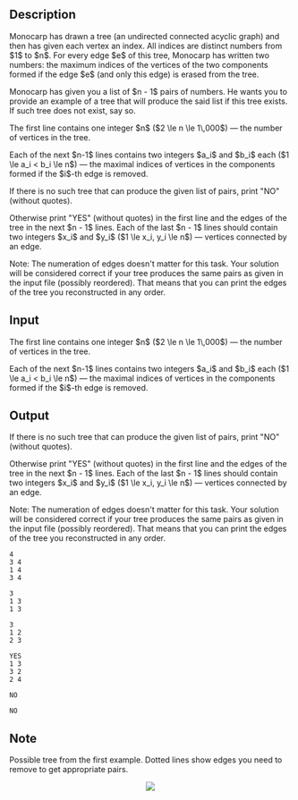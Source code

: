 ## Description

<div><p>Monocarp has drawn a tree (an undirected connected acyclic graph) and then has given each vertex an index. All indices are distinct numbers from $1$ to $n$. For every edge $e$ of this tree, Monocarp has written two numbers: the maximum indices of the vertices of the two components formed if the edge $e$ (and only this edge) is erased from the tree.</p><p>Monocarp has given you a list of $n - 1$ pairs of numbers. He wants you to provide an example of a tree that will produce the said list if this tree exists. If such tree does not exist, say so.</p></div><div class="input-specification"><p>The first line contains one integer $n$ ($2 \le n \le 1\,000$)&nbsp;— the number of vertices in the tree.</p><p>Each of the next $n-1$ lines contains two integers $a_i$ and $b_i$ each ($1 \le a_i &lt; b_i \le n$)&nbsp;— the maximal indices of vertices in the components formed if the $i$-th edge is removed.</p></div><div class="output-specification"><p>If there is no such tree that can produce the given list of pairs, print "<span class="tex-font-style-tt">NO</span>" (without quotes).</p><p>Otherwise print "<span class="tex-font-style-tt">YES</span>" (without quotes) in the first line and the edges of the tree in the next $n - 1$ lines. Each of the last $n - 1$ lines should contain two integers $x_i$ and $y_i$ ($1 \le x_i, y_i \le n$)&nbsp;— vertices connected by an edge.</p><p><span class="tex-font-style-bf">Note: The numeration of edges doesn't matter for this task. Your solution will be considered correct if your tree produces the same pairs as given in the input file (possibly reordered). That means that you can print the edges of the tree you reconstructed in any order.</span></p></div>

## Input

<p>The first line contains one integer $n$ ($2 \le n \le 1\,000$)&nbsp;— the number of vertices in the tree.</p><p>Each of the next $n-1$ lines contains two integers $a_i$ and $b_i$ each ($1 \le a_i &lt; b_i \le n$)&nbsp;— the maximal indices of vertices in the components formed if the $i$-th edge is removed.</p>

## Output

<p>If there is no such tree that can produce the given list of pairs, print "<span class="tex-font-style-tt">NO</span>" (without quotes).</p><p>Otherwise print "<span class="tex-font-style-tt">YES</span>" (without quotes) in the first line and the edges of the tree in the next $n - 1$ lines. Each of the last $n - 1$ lines should contain two integers $x_i$ and $y_i$ ($1 \le x_i, y_i \le n$)&nbsp;— vertices connected by an edge.</p><p><span class="tex-font-style-bf">Note: The numeration of edges doesn't matter for this task. Your solution will be considered correct if your tree produces the same pairs as given in the input file (possibly reordered). That means that you can print the edges of the tree you reconstructed in any order.</span></p>





```input1
4
3 4
1 4
3 4

```




```input2
3
1 3
1 3

```




```input3
3
1 2
2 3

```




```output1
YES
1 3
3 2
2 4

```




```output2
NO

```




```output3
NO

```



## Note

<p>Possible tree from the first example. Dotted lines show edges you need to remove to get appropriate pairs. </p><center> <img class="tex-graphics" src="file://Gu9Tv10q.png" style="max-width: 100.0%;max-height: 100.0%;"> </center>
